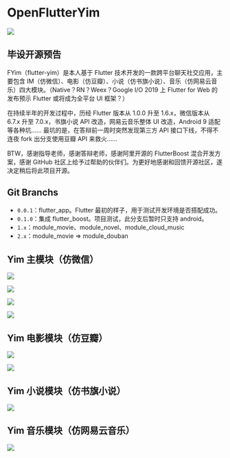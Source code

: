 # OpenFlutterYim

![](github/ic_yim_flutter.png)

## 毕设开源预告

FYim（flutter-yim）是本人基于 Flutter 技术开发的一款跨平台聊天社交应用，主要包含 IM（仿微信）、电影（仿豆瓣）、小说（仿书旗小说）、音乐（仿网易云音乐）四大模块。（Native？RN？Weex？Google I/O 2019 上 Flutter for Web 的发布预示 Flutter 或将成为全平台 UI 框架？）

在持续半年的开发过程中，历经 Flutter 版本从 1.0.0 升至 1.6.x，微信版本从 6.7.x 升至 7.0.x，书旗小说 API 改造，网易云音乐整体 UI 改造，Android 9 适配等各种坑…… 最坑的是，在答辩前一周时突然发现第三方  API 接口下线，不得不连夜 fork 出分支使用豆瓣 API 来救火……

BTW，感谢指导老师，感谢答辩老师，感谢阿里开源的 FlutterBoost 混合开发方案，感谢 GitHub 社区上给予过帮助的伙伴们。为更好地感谢和回馈开源社区，遂决定稍后将此项目开源。

## Git Branchs

- `0.0.1`：flutter_app。Flutter 最初的样子，用于测试开发环境是否搭配成功。
- `0.1.0`：集成 flutter_boost。项目测试，此分支后暂时只支持 android。
- `1.x`：module_movie、module_novel、module_cloud_music
- `2.x`：module_movie => module_douban

## Yim 主模块（仿微信）
![](github/fyim4.jpg)

![](github/fyim9.jpg)

![](github/fyim6.jpg)

![](github/fyim7.jpg)

## Yim 电影模块（仿豆瓣）

![](github/fyim2.jpg)

![](github/fyim3.jpg)

## Yim 小说模块（仿书旗小说）

![](github/fyim5.jpg)
## Yim 音乐模块（仿网易云音乐）
![](github/fyim1.jpg)